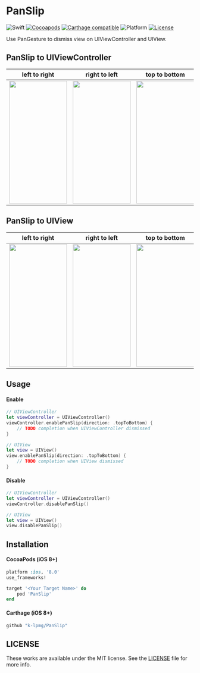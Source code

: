 # PanSlip
![Swift](https://img.shields.io/badge/Swift-5.0-orange.svg)
[![Cocoapods](https://img.shields.io/cocoapods/v/PanSlip.svg?style=flat)](https://cocoapods.org/pods/PanSlip)
[![Carthage compatible](https://img.shields.io/badge/Carthage-compatible-4BC51D.svg?style=flat)](https://github.com/Carthage/Carthage)
![Platform](https://img.shields.io/badge/Platform-iOS-lightgrey.svg)
[![License](https://img.shields.io/badge/license-MIT-green.svg)](https://github.com/k-lpmg/PanSlip/blob/master/LICENSE)

Use PanGesture to dismiss view on UIViewController and UIView.

## PanSlip to UIViewController
left to right | right to left | top to bottom | bottom to top
--- | :---: | --- | :---:
<img src="https://user-images.githubusercontent.com/15151687/59292203-8df41c00-8cb7-11e9-82ba-2a8dd3116c24.gif" width="155" height="330"> | <img src="https://user-images.githubusercontent.com/15151687/59292205-8fbddf80-8cb7-11e9-8f5d-27580041a429.gif" width="155" height="330"> | <img src="https://user-images.githubusercontent.com/15151687/59292211-9187a300-8cb7-11e9-83e2-2f51b519cbb5.gif" width="155" height="330"> | <img src="https://user-images.githubusercontent.com/15151687/59292214-93e9fd00-8cb7-11e9-9378-2cbe460de4d7.gif" width="155" height="330">

## PanSlip to UIView
left to right | right to left | top to bottom | bottom to top
--- | :---: | --- | :---:
<img src="https://user-images.githubusercontent.com/15151687/59292218-977d8400-8cb7-11e9-807f-5d5d096be483.gif" width="155" height="330"> | <img src="https://user-images.githubusercontent.com/15151687/59292220-9a787480-8cb7-11e9-9bd4-27a18d555b60.gif" width="155" height="330"> | <img src="https://user-images.githubusercontent.com/15151687/59292224-9cdace80-8cb7-11e9-8bc1-8401d9b794eb.gif" width="155" height="330"> | <img src="https://user-images.githubusercontent.com/15151687/59292228-a06e5580-8cb7-11e9-9b4e-8262ac573ac0.gif" width="155" height="330">

## Usage

#### Enable
```swift
// UIViewController
let viewController = UIViewController()
viewController.enablePanSlip(direction: .topToBottom) {
    // TODO completion when UIViewController dismissed
}

// UIView
let view = UIView()
view.enablePanSlip(direction: .topToBottom) {
    // TODO completion when UIView dismissed
}
```

#### Disable
```swift
// UIViewController
let viewController = UIViewController()
viewController.disablePanSlip()

// UIView
let view = UIView()
view.disablePanSlip()
```

## Installation

#### CocoaPods (iOS 8+)

```ruby
platform :ios, '8.0'
use_frameworks!

target '<Your Target Name>' do
    pod 'PanSlip'
end
```

#### Carthage (iOS 8+)

```ruby
github "k-lpmg/PanSlip"
```

## LICENSE

These works are available under the MIT license. See the [LICENSE][license] file
for more info.

[license]: LICENSE
